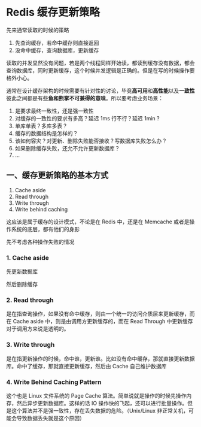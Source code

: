 # Redis 缓存更新策略

先来通常读取的时候的策略

1. 先查询缓存，若命中缓存则直接返回
2. 没命中缓存，查询数据库，更新缓存

读取的并发显然没有问题，若是两个线程同样开始读，都读到缓存没有数据，都会查询数据库，同时更新缓存，这个时候并发逻辑是正确的。但是在写的时候操作要格外小心。



通常在设计缓存架构的时候需要有针对性的讨论，毕竟**高可用**和**高性能**以及**一致性**彼此之间都是有些**鱼和熊掌不可兼得的意味**。所以要考虑业务场景：

1. 是要求最终一致性，还是强一致性
2. 对缓存的一致性的要求有多高？延迟 1ms 行不行？延迟 1min ?
3. 单库单表？多库多表？
4. 缓存的数据结构是怎样的？
5. 该如何容灾？对更新、删除失败能否接收？写数据库失败怎么办？
6. 如果删除缓存失败，还允不允许更新数据库？
7. ...





## 一、缓存更新策略的基本方式

1. Cache aside
2. Read through
3. Write through
4. Write behind caching

这应该是属于缓存的设计模式，不论是在 Redis 中，还是在 Memcache 或者是操作系统的底层，都有他们的身影

先不考虑各种操作失败的情况

### 1. Cache aside

先更新数据库

然后删除缓存



### 2. Read through

是在指查询操作，如果没有命中缓存，则由一个统一的访问介质层来更新缓存，而在 Cache aside 中，则是由调用方更新缓存的，而在 Read Through 中更新缓存对于调用方来说是透明的。



### 3. Write through

是在指更新操作的时候，命中谁，更新谁。比如没有命中缓存，那就直接更新数据库。命中了缓存，那就直接更新缓存，然后由 Cache 自己维护数据库



### 4. Write Behind Caching Pattern

这个也是 Linux 文件系统的 Page Cache 算法。简单说就是操作的时候先操作内存，然后异步更新数据库。这样的话 IO 操作快的飞起，还可以进行批量操作。但是这个算法并不是强一致性，存在丢失数据的危险。（Unix/Linux 非正常关机，可能会导致数据丢失就是这个原因） 





